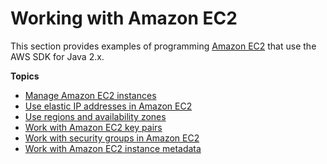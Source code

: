 # Working with Amazon EC2<a name="examples-ec2"></a>

This section provides examples of programming [Amazon EC2](http://aws.amazon.com/ec2/) that use the AWS SDK for Java 2\.x\.

**Topics**
+ [Manage Amazon EC2 instances](examples-ec2-instances.md)
+ [Use elastic IP addresses in Amazon EC2](examples-ec2-elastic-ip.md)
+ [Use regions and availability zones](examples-ec2-regions-zones.md)
+ [Work with Amazon EC2 key pairs](examples-ec2-key-pairs.md)
+ [Work with security groups in Amazon EC2](examples-ec2-security-groups.md)
+ [Work with Amazon EC2 instance metadata](examples-ec2-IMDS.md)